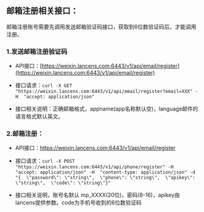 ## 邮箱注册相关接口：

邮箱注册账号需要先调用发送邮箱验证码接口，获取到6位数验证码后，才能调用注册。

### 1.发送邮箱注册验证码

* API接口：[https://weixin.lancens.com:6443/v1/api/email/register](https://weixin.lancens.com:6443/v1/api/email/register)

* 接口请求：`curl -X GET "https://weixin.lancens.com:6443/v1/api/email/register?email=XXX" -H  "accept: application/json"`

* 接口相关说明：正确邮箱格式，appname\(app名称默认空\)，language邮件的语言格式默认英文。

### 2.邮箱注册：

* API接口：https://weixin.lancens.com:6443/v1/api/email/register

* 接口请求：`curl -X POST "https://weixin.lancens.com:6443/v1/api/phone/register" -H  "accept: application/json" -H  "content-type: application/json" -d "{  \"password\": \"string\",  \"phone\": \"string\",  \"apikey\": \"string\",  \"code\": \"string\"}"`

* 接口相关说明，账号名默认 mp\_XXXX\(20位\)，密码\(8-16\)，apikey由lancens提供参数。code为手机号收到的6位数验证码



